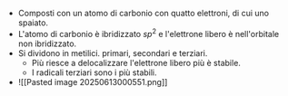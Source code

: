 - Composti con un atomo di carbonio con quatto elettroni, di cui uno spaiato.
- L'atomo di carbonio è ibridizzato $sp^2$ e l'elettrone libero è nell'orbitale non ibridizzato.
-  Si dividono in metilici. primari, secondari e terziari.
	- Più riesce a delocalizzare l'elettrone libero più è stabile.
	- I radicali terziari sono i più stabili.
- ![[Pasted image 20250613000551.png]]